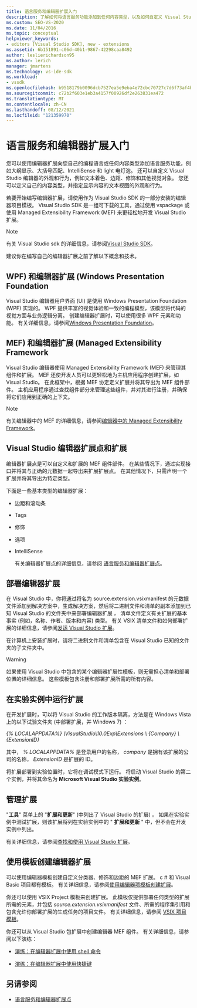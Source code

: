 ```yaml
---
title: 语言服务和编辑器扩展入门
description: 了解如何将语言服务功能添加到任何内容类型，以及如何自定义 Visual Studio 编辑器的外观和行为。
ms.custom: SEO-VS-2020
ms.date: 11/04/2016
ms.topic: conceptual
helpviewer_keywords:
- editors [Visual Studio SDK], new - extensions
ms.assetid: 6b151891-c06d-40b1-9867-42298caa8492
author: leslierichardson95
ms.author: lerich
manager: jmartens
ms.technology: vs-ide-sdk
ms.workload:
- vssdk
ms.openlocfilehash: b9518179b0096dcb7527ea5e9eba4e72cbc70727c7d6f73af4b59f6cb22d08cc
ms.sourcegitcommit: c72b2f603e1eb3a4157f00926df2e263831ea472
ms.translationtype: MT
ms.contentlocale: zh-CN
ms.lasthandoff: 08/12/2021
ms.locfileid: "121359970"
---
```

# <a name="get-started-with-language-service-and-editor-extensions"></a>语言服务和编辑器扩展入门

您可以使用编辑器扩展向您自己的编程语言或任何内容类型添加语言服务功能，例如大纲显示、大括号匹配、IntelliSense 和 light 电灯泡。 还可以自定义 Visual Studio 编辑器的外观和行为，例如文本着色、边距、修饰和其他视觉对象。 您还可以定义自己的内容类型，并指定显示内容的文本视图的外观和行为。

 若要开始编写编辑器扩展，请使用作为 Visual Studio SDK 的一部分安装的编辑器项目模板。 Visual Studio SDK 是一组可下载的工具，通过使用 vspackage 或使用 Managed Extensibility Framework (MEF) 来更轻松地开发 Visual Studio 扩展。

> [!NOTE]
> 有关 Visual Studio sdk 的详细信息，请参阅[Visual Studio SDK](../extensibility/visual-studio-sdk.md)。

 建议你在编写自己的编辑器扩展之前了解以下概念和技术。

## <a name="the-windows-presentation-foundation-wpf-and-editor-extensions"></a>WPF) 和编辑器扩展 (Windows Presentation Foundation

 Visual Studio 编辑器用户界面 (UI) 是使用 Windows Presentation Foundation (WPF) 实现的。 WPF 提供丰富的视觉体验和一致的编程模型，该模型将代码的视觉方面与业务逻辑分离。 创建编辑器扩展时，可以使用很多 WPF 元素和功能。 有关详细信息，请参阅[Windows Presentation Foundation](/dotnet/framework/wpf/index)。

## <a name="the-managed-extensibility-framework-mef-and-editor-extensions"></a>MEF) 和编辑器扩展 (Managed Extensibility Framework

 Visual Studio 编辑器使用 Managed Extensibility Framework (MEF) 来管理其组件和扩展。 MEF 还使开发人员可以更轻松地为主机应用程序创建扩展，如 Visual Studio。 在此框架中，根据 MEF 协定定义扩展并将其导出为 MEF 组件部件。 主机应用程序通过查找组件部分来管理这些组件，并对其进行注册，并确保将它们应用到正确的上下文。

> [!NOTE]
> 有关编辑器中的 MEF 的详细信息，请参阅[编辑器中的 Managed Extensibility Framework](../extensibility/managed-extensibility-framework-in-the-editor.md)。

## <a name="visual-studio-editor-extension-points-and-extensions"></a>Visual Studio 编辑器扩展点和扩展

 编辑器扩展点是可以自定义和扩展的 MEF 组件部件。 在某些情况下，通过实现接口并将其与正确的元数据一起导出来扩展扩展点。 在其他情况下，只需声明一个扩展并将其导出为特定类型。

 下面是一些基本类型的编辑器扩展：

- 边距和滚动条

- Tags

- 修饰

- 选项

- IntelliSense

  有关编辑器扩展点的详细信息，请参阅 [语言服务和编辑器扩展点](../extensibility/language-service-and-editor-extension-points.md)。

## <a name="deploying-editor-extensions"></a>部署编辑器扩展

 在 Visual Studio 中，你将通过将名为 source.extension.vsixmanifest 的元数据文件添加到解决方案中，生成解决方案，然后将二进制文件和清单的副本添加到已知 Visual Studio 的文件夹中来部署编辑器扩展 *。* 清单文件定义有关扩展的基本事实 (例如，名称、作者、版本和内容) 类型。 有关 VSIX 清单文件和如何部署扩展的详细信息，请参阅[发运 Visual Studio 扩展](../extensibility/shipping-visual-studio-extensions.md)。

 在计算机上安装扩展时，请将二进制文件和清单包含在 Visual Studio 已知的文件夹的子文件夹中。

> [!WARNING]
> 如果使用 Visual Studio 中包含的某个编辑器扩展性模板，则无需担心清单和部署位置的详细信息。 这些模板包含注册和部署扩展所需的所有内容。

## <a name="run-extensions-in-the-experimental-instance"></a>在实验实例中运行扩展

 在开发扩展时，可以将 Visual Studio 的工作版本隔离，方法是在 Windows Vista 上的以下试验文件夹 (中部署扩展，并 Windows 7) ：

 *{% LOCALAPPDATA%} \VisualStudio\10.0Exp\Extensions \\ {Company} \\ {ExtensionID}*

 其中， *% LOCALAPPDATA%* 是登录用户的名称， *company* 是拥有该扩展的公司的名称， *ExtensionID* 是扩展的 ID。

 将扩展部署到实验位置时，它将在调试模式下运行。 将启动 Visual Studio 的第二个实例，并将其命名为 **Microsoft Visual Studio 实验实例**。

## <a name="manage-extensions"></a>管理扩展

 "**工具**" 菜单上的 "**扩展和更新**" (中列出了 Visual Studio 的扩展) 。 如果在实验实例中测试扩展，则该扩展将列在实验实例中的 " **扩展和更新** " 中，但不会在开发实例中列出。

 有关详细信息，请参阅[查找和使用 Visual Studio 扩展](../ide/finding-and-using-visual-studio-extensions.md)。

## <a name="use-templates-to-create-editor-extensions"></a>使用模板创建编辑器扩展

 可以使用编辑器模板创建自定义分类器、修饰和边距的 MEF 扩展。 c # 和 Visual Basic 项目都有模板。 有关详细信息，请参阅[使用编辑器项模板创建扩展](../extensibility/creating-an-extension-with-an-editor-item-template.md)。

 你还可以使用 VSIX Project 模板来创建扩展。 此模板仅提供部署任何类型的扩展所需的元素，并包括 *source.extension.vsixmanifest* 文件、所需的程序集引用和包含允许你部署扩展的生成任务的项目文件。 有关详细信息，请参阅 [VSIX 项目模板](../extensibility/vsix-project-template.md)。

 你还可以从 Visual Studio 包扩展中创建编辑器 MEF 组件。 有关详细信息，请参阅以下演练：

- [演练：在编辑器扩展中使用 shell 命令](../extensibility/walkthrough-using-a-shell-command-with-an-editor-extension.md)

- [演练：在编辑器扩展中使用快捷键](../extensibility/walkthrough-using-a-shortcut-key-with-an-editor-extension.md)

## <a name="see-also"></a>另请参阅

- [语言服务和编辑器扩展点](../extensibility/language-service-and-editor-extension-points.md)
